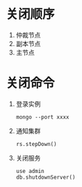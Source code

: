# 关闭顺序

1. 仲裁节点
2. 副本节点
3. 主节点



# 关闭命令

1. 登录实例

   ```
   mongo --port xxxx
   ```

2. 通知集群

   ```
   rs.stepDown()
   ```

3. 关闭服务

   ```
   use admin
   db.shutdownServer()
   ```

   

